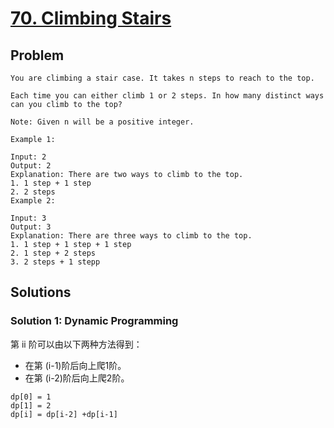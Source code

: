 # [70. Climbing Stairs](https://leetcode.com/problems/climbing-stairs/)
## Problem
```
You are climbing a stair case. It takes n steps to reach to the top.

Each time you can either climb 1 or 2 steps. In how many distinct ways can you climb to the top?

Note: Given n will be a positive integer.

Example 1:

Input: 2
Output: 2
Explanation: There are two ways to climb to the top.
1. 1 step + 1 step
2. 2 steps
Example 2:

Input: 3
Output: 3
Explanation: There are three ways to climb to the top.
1. 1 step + 1 step + 1 step
2. 1 step + 2 steps
3. 2 steps + 1 stepp
```
## Solutions
### Solution 1: Dynamic Programming
第 ii 阶可以由以下两种方法得到：
- 在第 (i-1)阶后向上爬1阶。
- 在第 (i-2)阶后向上爬2阶。
```
dp[0] = 1
dp[1] = 2
dp[i] = dp[i-2] +dp[i-1]
```
